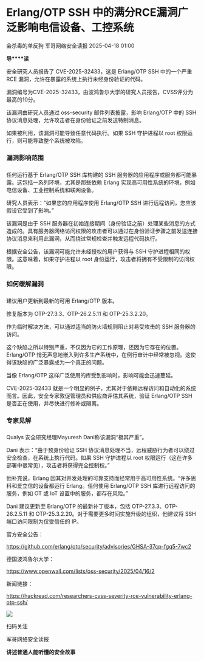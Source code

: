 #  Erlang/OTP SSH 中的满分RCE漏洞广泛影响电信设备、工控系统   
会杀毒的单反狗  军哥网络安全读报   2025-04-18 01:00  
  
**导****读**  
  
  
  
安全研究人员报告了 CVE-2025-32433，这是 Erlang/OTP SSH 中的一个严重  
RCE 漏洞，允许在暴露的系统上执行未经身份验证的代码。  
  
  
漏洞编号为CVE-2025-32433，由波鸿鲁尔大学的研究人员报告，CVSS评分为最高的10分。  
  
  
该漏洞由研究人员通过 oss-security 邮件列表披露，影响 Erlang/OTP 中的 SSH 协议消息处理，允许攻击者在身份验证之前发送特制消息。  
  
  
如果被利用，该漏洞可能导致任意代码执行。如果 SSH 守护进程以 root 权限运行，则可能导致整个系统被攻陷。  
  
### 漏洞影响范围  
###   
  
任何运行基于 Erlang/OTP SSH 库构建的 SSH 服务器的应用程序或服务都可能暴露。这包括一系列环境，尤其是那些依赖 Erlang 实现高可用性系统的环境，例如电信设备、工业控制系统和联网设备。  
  
  
研究人员表示：“如果您的应用程序使用 Erlang/OTP SSH 进行远程访问，您应该假设它受到了影响。”  
  
  
该漏洞是由于 SSH 服务器在初始连接期间（身份验证之前）处理某些消息的方式造成的。具有服务器网络访问权限的攻击者可以通过在身份验证步骤之前发送连接协议消息来利用此漏洞，从而绕过常规检查并触发远程代码执行。  
  
  
根据安全公告，该漏洞可能允许未经授权的用户获得与 SSH 守护进程相同的权限。这意味着，如果守护进程以 root 身份运行，攻击者将拥有不受限制的访问权限。  
  
### 如何缓解漏洞  
###   
  
建议用户更新到最新的可用 Erlang/OTP 版本。  
  
  
修复版本为 OTP-27.3.3、OTP-26.2.5.11 和 OTP-25.3.2.20。  
  
  
作为临时解决方法，可以通过适当的防火墙规则阻止对易受攻击的 SSH 服务器的访问。  
  
  
这个缺陷之所以特别严重，不仅因为它的工作原理，还因为它存在的位置。Erlang/OTP 悄无声息地嵌入到许多生产系统中，在例行审计中经常被忽视。这使得该缺陷的广泛暴露成为一个真正的问题。  
  
  
当像 Erlang/OTP 这样广泛使用的库受到影响时，影响可能会迅速蔓延。  
  
  
CVE-2025-32433 就是一个明显的例子，尤其对于依赖远程访问和自动化的系统而言。因此，安全专家敦促管理员和供应商评估其系统，验证 Erlang/OTP SSH 是否正在使用，并尽快进行修补或隔离。  
  
### 专家见解  
###   
  
Qualys 安全研究经理Mayuresh Dani称该漏洞“极其严重”。  
  
  
Dani 表示：“由于预身份验证 SSH 协议消息处理不当，远程威胁行为者可以绕过安全检查，在系统上执行代码。如果 SSH 守护进程以 root 权限运行（这在许多部署中很常见），攻击者将获得完全控制权。”  
  
  
他补充说，Erlang 因其对并发处理的可靠支持而经常用于高可用性系统。“许多思科和爱立信的设备都运行 Erlang。任何使用 Erlang/OTP SSH 库进行远程访问的服务，例如 OT 或 IoT 设置中的服务，都存在风险。”  
  
  
Dani 建议更新至 Erlang/OTP 的最新补丁版本，包括 OTP-27.3.3、OTP-26.2.5.11 和 OTP-25.3.2.20。对于需要更多时间实施升级的组织，他建议将 SSH 端口访问限制为仅受信任的 IP。  
  
  
官方安全公告：  
  
https://github.com/erlang/otp/security/advisories/GHSA-37cp-fgq5-7wc2  
  
  
德国波鸿鲁尔大学：  
  
https://www.openwall.com/lists/oss-security/2025/04/16/2  
  
  
新闻链接：  
  
https://hackread.com/researchers-cvss-severity-rce-vulnerability-erlang-otp-ssh/  
  
![](https://mmbiz.qpic.cn/mmbiz_jpg/AnRWZJZfVaGC3gsJClsh4Fia0icylyBEnBywibdbkrLLzmpibfdnf5wNYzEUq2GpzfedMKUjlLJQ4uwxAFWLzHhPFQ/640?wx_fmt=jpeg "")  
  
扫码关注  
  
军哥网络安全读报  
  
**讲述普通人能听懂的安全故事**  
  
  
